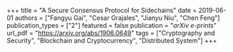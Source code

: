 +++
title = "A Secure Consensus Protocol for Sidechains"
date = 2019-06-01
authors = ["Fangyu Gai", "Cesar Grajales", "Jianyu Niu", "Chen Feng"]
publication_types = ["2"]
featured = false
publication = "*arXiv e-prints*"
url_pdf = "https://arxiv.org/abs/1906.0649"
tags = ["Cryptography and Security", "Blockchain and Cryptocurrency", "Distributed System"]
+++
